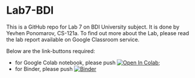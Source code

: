 # Lab7-BDI

This is a GitHub repo for Lab 7 on BDI University subject. It is done by Yevhen Ponomarov, CS-121a.
To find out more about the Lab, please read the lab report available on Google Classroom service.

Below are the link-buttons required:
* for Google Colab notebook, please push [![Open In Colab](https://colab.research.google.com/assets/colab-badge.svg)](https://colab.research.google.com/github/jiyuuchc/lacss/blob/main-jax/notebooks/train_with_segmentation_label.ipynb);
* for Binder, please push [![Binder](https://mybinder.org/badge_logo.svg)](https://mybinder.org/v2/gh/EugenTheMachine/Lab7-BDI.git/main?labpath=%D0%9A%D0%BE%D0%BF%D0%B8%D1%8F_%D0%B1%D0%BB%D0%BE%D0%BA%D0%BD%D0%BE%D1%82%D0%B0_%22My_sample_notebook_ipynb)
